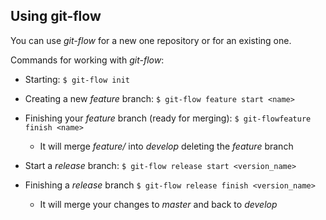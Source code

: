 Using git-flow
--------------

You can use *git-flow* for a new one repository or for an existing
one.

Commands for working with *git-flow*:

   * Starting: `$ git-flow init`
   
   * Creating a new *feature* branch: `$ git-flow feature start <name>`
   * Finishing your *feature* branch (ready for merging): `$ git-flowfeature finish <name>`
     
     * It will merge *feature/<name>* into *develop* deleting the *feature* branch
       
   * Start a *release* branch: `$ git-flow release start <version_name>`
   * Finishing a *release* branch `$ git-flow release finish <version_name>`
     
     * It will merge your changes to *master* and back to *develop*